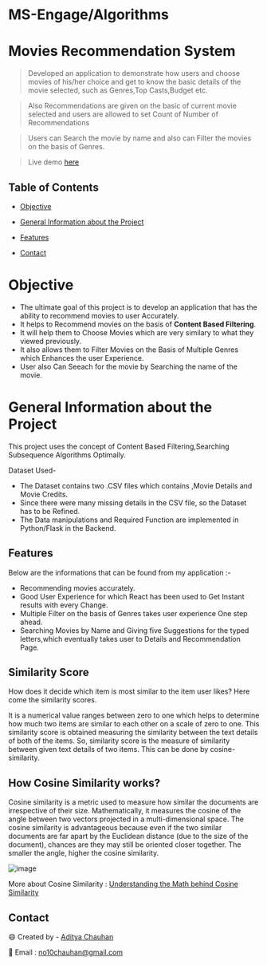 # MS-Engage/Algorithms



# Movies Recommendation System

>Developed an application to demonstrate how users and choose movies of his/her choice and get to know the basic details of the movie selected, such as Genres,Top Casts,Budget etc.

>Also Recommendations are given on the basic of current movie selected and users are allowed to set Count of Number of Recommendations

>Users can Search the movie by name and also can Filter the movies on the basis of Genres.

> Live demo [here](https://www.youtube.com/watch?v=0no3xiRB8uU&ab_channel=AdityaChauhan)

## Table of Contents
* [Objective](#objective)

* [General Information about the Project](#general-information-about-the-project)

* [Features](#features)


* [Contact](#contact)





# Objective

- The ultimate goal of this project is to develop an application that has the ability to recommend movies to user Accurately. 
- It helps to Recommend movies on the basis of **Content Based Filtering**. 
- It will help them to Choose Movies which are very similary to what they viewed previously. 
- It also allows them to Filter Movies on the Basis of Multiple Genres which Enhances the user Experience.
- User also Can Seeach for the movie by Searching the name of the movie.


# General Information about the Project

This project uses the concept of Content Based Filtering,Searching Subsequence Algorithms Optimally.

Dataset Used-

- The Dataset  contains two .CSV files which contains  ,Movie Details and Movie Credits.
- Since there were many missing details in the CSV file, so the Dataset has to be Refined.
- The Data manipulations and Required Function are implemented in Python/Flask in the Backend.

 




## Features

Below are the informations that can be found from my application :- 

- Recommending movies accurately.
- Good User Experience for which React has been used to Get Instant results with every Change.
- Multiple Filter on  the basis of Genres  takes user experience One step ahead.
- Searching Movies by Name and Giving five Suggestions for the typed letters,which eventually takes user to Details and Recommendation Page.




## Similarity Score 

   How does it decide which item is most similar to the item user likes? Here come the similarity scores.
   
   It is a numerical value ranges between zero to one which helps to determine how much two items are similar to each other on a scale of zero to one. This similarity score is obtained measuring the similarity between the text details of both of the items. So, similarity score is the measure of similarity between given text details of two items. This can be done by cosine-similarity.
   
## How Cosine Similarity works?
  Cosine similarity is a metric used to measure how similar the documents are irrespective of their size. Mathematically, it measures the cosine of the angle between two vectors projected in a multi-dimensional space. The cosine similarity is advantageous because even if the two similar documents are far apart by the Euclidean distance (due to the size of the document), chances are they may still be oriented closer together. The smaller the angle, higher the cosine similarity.
  
  ![image](https://user-images.githubusercontent.com/36665975/70401457-a7530680-1a55-11ea-9158-97d4e8515ca4.png)

  
More about Cosine Similarity : [Understanding the Math behind Cosine Similarity](https://www.machinelearningplus.com/nlp/cosine-similarity/)

## Contact

😄 Created by - [Aditya Chauhan](https://www.linkedin.com/in/aditya-c-24909b111/)

📧 Email : no10chauhan@gmail.com



